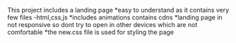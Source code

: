 This project includes a landing page
*easy to understand as it contains very few files -html,css,js 
*includes animations contains cdns
*landing page in not responsive so dont try to open in other devices which are not comfortable 
*the new.css file is used for styling the page 
